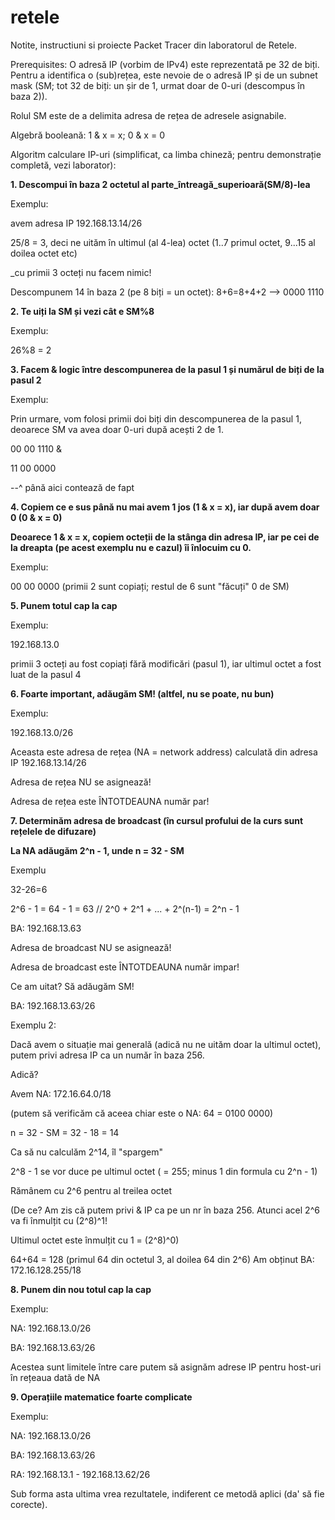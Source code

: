 # retele
Notite, instructiuni si proiecte Packet Tracer din laboratorul de Retele.


Prerequisites:
O adresă IP (vorbim de IPv4) este reprezentată pe 32 de biți. Pentru a identifica o (sub)rețea, este nevoie de o adresă IP și de un subnet mask (SM; tot 32 de biți: un șir de 1, urmat doar de 0-uri (descompus în baza 2)).

Rolul SM este de a delimita adresa de rețea de adresele asignabile.

Algebră booleană: 1 & x = x; 0 & x = 0


Algoritm calculare IP-uri (simplificat, ca limba chineză; pentru demonstrație completă, vezi laborator):

__1. Descompui în baza 2 octetul al parte_întreagă_superioară(SM/8)-lea__

Exemplu:

avem adresa IP 192.168.13.14/26

25/8 = 3, deci ne uităm în ultimul (al 4-lea) octet (1..7 primul octet, 9...15 al doilea octet etc)

_cu primii 3 octeți nu facem nimic!

Descompunem 14 în baza 2 (pe 8 biți = un octet): 8+6=8+4+2 --> 0000 1110

__2. Te uiți la SM și vezi cât e SM%8__

Exemplu:

26%8 = 2

__3. Facem & logic între descompunerea de la pasul 1 și numărul de biți de la pasul 2__

Exemplu:

Prin urmare, vom folosi primii doi biți din descompunerea de la pasul 1, deoarece SM va avea doar 0-uri după acești 2 de 1.

00 00 1110 &

11 00 0000

--^ până aici contează de fapt

__4. Copiem ce e sus până nu mai avem 1 jos (1 & x = x), iar după avem doar 0 (0 & x = 0)__

__Deoarece 1 & x = x, copiem octeții de la stânga din adresa IP, iar pe cei de la dreapta (pe acest exemplu nu e cazul) îi înlocuim cu 0.__

Exemplu:

00 00 0000 (primii 2 sunt copiați; restul de 6 sunt "făcuți" 0 de SM)

__5. Punem totul cap la cap__

Exemplu:

192.168.13.0

primii 3 octeți au fost copiați fără modificări (pasul 1), iar ultimul octet a fost luat de la pasul 4

__6. Foarte important, adăugăm SM! (altfel, nu se poate, nu bun)__

Exemplu:

192.168.13.0/26

Aceasta este adresa de rețea (NA = network address) calculată din adresa IP 192.168.13.14/26

Adresa de rețea NU se asignează!

Adresa de rețea este ÎNTOTDEAUNA număr par!

__7. Determinăm adresa de broadcast (în cursul profului de la curs sunt rețelele de difuzare)__

__La NA adăugăm 2^n - 1, unde n = 32 - SM__

Exemplu

32-26=6

2^6 - 1 = 64 - 1 = 63 // 2^0 + 2^1 + ... + 2^(n-1) = 2^n - 1

BA: 192.168.13.63

Adresa de broadcast NU se asignează!

Adresa de broadcast este ÎNTOTDEAUNA număr impar!

Ce am uitat? Să adăugăm SM!

BA: 192.168.13.63/26

Exemplu 2:

Dacă avem o situație mai generală (adică nu ne uităm doar la ultimul octet), putem privi adresa IP ca un număr în baza 256.

Adică?

Avem NA: 172.16.64.0/18

(putem să verificăm că aceea chiar este o NA: 64 = 0100 0000)

n = 32 - SM = 32 - 18 = 14

Ca să nu calculăm 2^14, îl "spargem"

2^8 - 1 se vor duce pe ultimul octet ( = 255; minus 1 din formula cu 2^n - 1)

Rămânem cu 2^6 pentru al treilea octet

(De ce? Am zis că putem privi & IP ca pe un nr în baza 256. Atunci acel 2^6 va fi înmulțit cu (2^8)^1!

Ultimul octet este înmulțit cu 1 = (2^8)^0)

64+64 = 128 (primul 64 din octetul 3, al doilea 64 din 2^6)
Am obținut BA: 172.16.128.255/18

__8. Punem din nou totul cap la cap__

Exemplu:

NA: 192.168.13.0/26

BA: 192.168.13.63/26

Acestea sunt limitele între care putem să asignăm adrese IP pentru host-uri în rețeaua dată de NA

__9. Operațiile matematice foarte complicate__

Exemplu:

NA: 192.168.13.0/26

BA: 192.168.13.63/26

RA: 192.168.13.1 - 192.168.13.62/26

Sub forma asta ultima vrea rezultatele, indiferent ce metodă aplici (da' să fie corecte).
